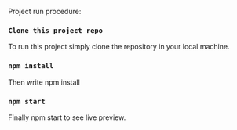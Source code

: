 

Project run procedure:

### `Clone this project repo`
To run this project simply clone the repository in your local machine. 

### `npm install`
Then write npm install

### `npm start`
Finally npm start to see live preview.